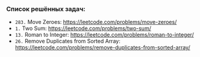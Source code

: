 ### Список решённых задач:
- `283.` Move Zeroes: https://leetcode.com/problems/move-zeroes/
- `1.` Two Sum: https://leetcode.com/problems/two-sum/
- `13.` Roman to Integer: https://leetcode.com/problems/roman-to-integer/
- `26.`  Remove Duplicates from Sorted Array: https://leetcode.com/problems/remove-duplicates-from-sorted-array/